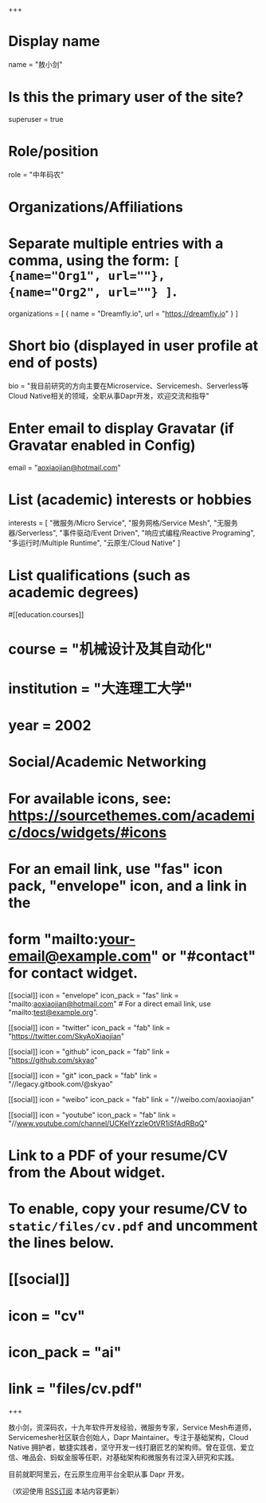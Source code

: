 +++
# Display name
name = "敖小剑"

# Is this the primary user of the site?
superuser = true

# Role/position
role = "中年码农"

# Organizations/Affiliations
#   Separate multiple entries with a comma, using the form: `[ {name="Org1", url=""}, {name="Org2", url=""} ]`.
organizations = [ { name = "Dreamfly.io", url = "https://dreamfly.io" } ]

# Short bio (displayed in user profile at end of posts)
bio = "我目前研究的方向主要在Microservice、Servicemesh、Serverless等Cloud Native相关的领域，全职从事Dapr开发，欢迎交流和指导"

# Enter email to display Gravatar (if Gravatar enabled in Config)
email = "aoxiaojian@hotmail.com"

# List (academic) interests or hobbies
interests = [
    "微服务/Micro Service",
    "服务网格/Service Mesh",
    "无服务器/Serverless",
    "事件驱动/Event Driven",
    "响应式编程/Reactive Programing",
    "多运行时/Multiple Runtime",
    "云原生/Cloud Native"
]

# List qualifications (such as academic degrees)
#[[education.courses]]
#  course = "机械设计及其自动化"
#  institution = "大连理工大学"
#  year = 2002


# Social/Academic Networking
# For available icons, see: https://sourcethemes.com/academic/docs/widgets/#icons
#   For an email link, use "fas" icon pack, "envelope" icon, and a link in the
#   form "mailto:your-email@example.com" or "#contact" for contact widget.

[[social]]
  icon = "envelope"
  icon_pack = "fas"
  link = "mailto:aoxiaojian@hotmail.com"  # For a direct email link, use "mailto:test@example.org".

[[social]]
  icon = "twitter"
  icon_pack = "fab"
  link = "https://twitter.com/SkyAoXiaojian"

[[social]]
  icon = "github"
  icon_pack = "fab"
  link = "https://github.com/skyao"

[[social]]
  icon = "git"
  icon_pack = "fab"
  link = "//legacy.gitbook.com/@skyao"

[[social]]
  icon = "weibo"
  icon_pack = "fab"
  link = "//weibo.com/aoxiaojian"

[[social]]
  icon = "youtube"
  icon_pack = "fab"
  link = "//www.youtube.com/channel/UCKeIYzzIeOtVR1iSfAdRBqQ"

# Link to a PDF of your resume/CV from the About widget.
# To enable, copy your resume/CV to `static/files/cv.pdf` and uncomment the lines below.
# [[social]]
#   icon = "cv"
#   icon_pack = "ai"
#   link = "files/cv.pdf"

+++

敖小剑，资深码农，十九年软件开发经验，微服务专家，Service Mesh布道师，Servicemesher社区联合创始人，Dapr Maintainer。专注于基础架构，Cloud Native 拥护者，敏捷实践者，坚守开发一线打磨匠艺的架构师。曾在亚信、爱立信、唯品会、蚂蚁金服等任职，对基础架构和微服务有过深入研究和实践。

目前就职阿里云，在云原生应用平台全职从事 Dapr 开发。

（欢迎使用 [RSS订阅](/index.xml) 本站内容更新）

